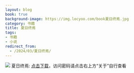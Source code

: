 ```yaml
---
layout: blog
book: true
background-image: https://img.locyoo.com/book夏日终焉.jpg
category: 书籍
title: 夏日终焉
tags:
- 书籍
- 小说
redirect_from:
  - /2024/03/夏日终焉/
---
```

![](https://img.locyoo.com/book夏日终焉.jpg)
夏日终焉: <a name = "ref1" href="https://url18.ctfile.com/f/50983618-1043590123-36fc45?p=3619">点击下载</a>，访问密码请点击右上方“关于”自行查看